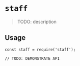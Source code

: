 # `staff`

> TODO: description

## Usage

```
const staff = require('staff');

// TODO: DEMONSTRATE API
```
